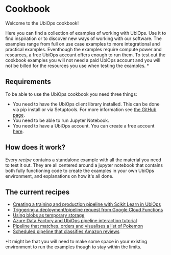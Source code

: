 # Cookbook

Welcome to the UbiOps cookbook!

Here you can find a collection of examples of working with UbiOps. Use it to find inspiration or to discover new ways of
working with our software. The examples range from full on use case examples to more integrational and practical
examples. 
Eventhough the examples require compute power and resources, a free UbiOps account offers enough to run them. To test out
the cookbook examples you will not need a paid UbiOps account and you will not be billed for the resources you use when 
testing the examples. *


## Requirements
To be able to use the UbiOps cookbook you need three things:
- You need to have the UbiOps client library installed. This can be done via pip install or via Setuptools. For more 
information see [the GitHub page](https://github.com/UbiOps/client-library-python).
- You need to be able to run Jupyter Notebook.
- You need to have a UbiOps account. You can create a free account [here](https://app.ubiops.com/sign-up).


## How does it work?
Every *recipe* contains a standalone example with all the material you need to test it out. They are all centered around 
a jupyter notebook that contains both fully functioning code to create the examples in your own UbiOps environment, and 
explanations on how it's all done. 


## The current recipes
- [Creating a training and production pipeline with Scikit Learn in UbiOps](scikit-deployment/README.md)
- [Triggering a deployment/pipeline request from Google Cloud Functions](google-cloud-functions-triggered-request/README.md)
- [Using blobs as temporary storage](blobs-temporary-storage/README.md)
- [Azure Data Factory and UbiOps pipeline interaction tutorial](azure-data-factory/README.md)
- [Pipeline that matches, orders and visualises a list of Pokemon
](pokemonpipeline/Readme.md)
- [Scheduled pipeline that classifies Amazon reviews](amazon-review-pipeline/README.md)

*It might be that you will need to make some space in your existing environment to run the examples though to stay 
within the limits.
